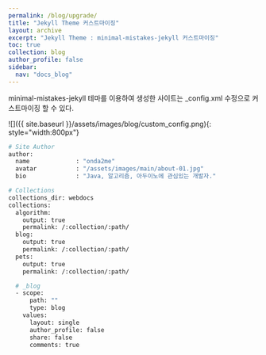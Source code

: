 ```yaml
---
permalink: /blog/upgrade/
title: "Jekyll Theme 커스트마이징"
layout: archive
excerpt: "Jekyll Theme : minimal-mistakes-jekyll 커스트마이징"
toc: true
collection: blog
author_profile: false
sidebar:
  nav: "docs_blog"
---
```


minimal-mistakes-jekyll 테마를 이용하여 생성한 사이트는 _config.xml 수정으로
커스트마이징 할 수 있다.

![]({{ site.baseurl }}/assets/images/blog/custom_config.png){: style="width:800px"}

```bash
# Site Author
author:
  name             : "onda2me"
  avatar           : "/assets/images/main/about-01.jpg" 
  bio              : "Java, 알고리즘, 아두이노에 관심있는 개발자."

# Collections
collections_dir: webdocs
collections:
  algorithm:
    output: true
    permalink: /:collection/:path/
  blog:
    output: true
    permalink: /:collection/:path/
  pets:
    output: true
    permalink: /:collection/:path/

  # _blog
  - scope:
      path: ""
      type: blog
    values:
      layout: single
      author_profile: false
      share: false
      comments: true      
```